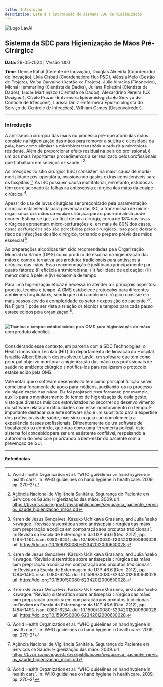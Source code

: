 ```yaml
---
title: Introdução
description: Esta é a introdução do sistema SDC de higiênização
---
```


<div class='img_center'>
    <img src="/LogoLavAI_v1.png" alt="Logo LavAI"/>

</div>

## Sistema da SDC para Higienização de Mãos Pré-Cirúrgica

<strong>Data:</strong> 29-05-2024 | Versão 1.0.0

<strong>Time:</strong> Denise Rahal (Gerente de Inovação), Douglas Almeida (Coordenador de Inovação), Lívia Ciabati (Coordenadora Hub P&D), Aléssia Melo (Gestão de Projeto), Maísa Carvalho (Gestão de Projeto), Júlia Almeida (Financeiro), Michal Hemmerling (Cientista de Dados), Juliana Pollettini (Cientista de Dados), Lucas Martinuzzo (Cientista de Dados), Alexandrino Pereira (UX Designer), Cibele Prazer (Enfermeira Epidemiologista do Serviço de Controle de Infecções), Larissa Diniz (Enfermeira Epidemiologista do Serviço de Controle de Infecções), Wilhiam Gomes (Desenvolvedor).

---

### Introdução

A antissepsia cirúrgica das mãos ou processo pré-operatório das mãos consiste na higienização das mãos para remover a sujeira e oleosidade da pele, bem como eliminar a microbiota transitória e reduzir a microbiota residente. Além de proporcionar efeito residual na pele do profissional, é um dos mais importantes procedimentos a ser realizado pelos profissionais que trabalham em serviços de saúde [^1]  [^2].

As infecções do sítio cirúrgico (ISC) consistem na maior causa de morbi-mortalidade pós-operatória, ocasionando gastos extras consideráveis para os hospitais [^3]. As ISC possuem causa multifatorial, entretanto, estudos as têm correlacionado às falhas na antissepsia cirúrgica das mãos da equipe cirúrgica [^3].

Apesar do uso de luvas cirúrgicas ser preconizado pela paramentação cirúrgica estabelecida para prevenção das ISC, a transmissão de micro-organismos das mãos da equipe cirúrgica para o paciente ainda pode ocorrer. Estima-se que, ao final de uma cirurgia, cerca de 18\% das luvas cirúrgicas apresentam micro-perfurações e, em mais de 80\% dos casos, essas perfurações não são percebidas pelos cirurgiões. Isso pode dobrar o risco de infecções do sítio cirúrgico, tornando o preparo prévio das mãos essencial [^3]. 

As preparações alcoólicas têm sido recomendadas pela Organização Mundial da Saúde (OMS) como produto de escolha na higienização das mãos e como alternativa aos produtos tradicionais para antissepsia cirúrgica das mãos. Essa recomendação é justificada principalmente por quatro fatores: (i) eficácia antimicrobiana; (ii) facilidade de aplicação; (iii) menor dano à pele; e (iv) economia de tempo.

Para uma higienização eficaz é necessário atender a 3 principais aspectos: produto, técnica e tempo. A OMS estabelece protocolos para diferentes ambientes hospitalares, sendo que o do ambiente cirúrgico consiste em mais passos devido à complexidade do setor e exposição do paciente [^1][^2]. Na Figura 1 pode ser vista a relação da técnica e tempos para cada passo estabelecidos pela organização [^1].

<br />
<div class='img_center_80'>
    <img src="/PassosHigMaosOMS_pt.png" alt="Técnica e tempos estabelecidos pela OMS para higienização de mãos com produto alcoólico."/>

</div>
<br />

Considerando esse contexto, em parceria com a SDC Technologies, o Health Innovation Techlab (HIT) do departamento de Inovação do Hospital Israelita Albert Einstein desenvolveu o LavAI, um software que tem como principal objetivo monitorar a higienização das mãos dos profissionais de saúde no ambiente cirúrgico e notificá-los para realizarem o protocolo estabelecido pela OMS.

Vale notar que o software desenvolvido tem como principal função servir como uma ferramenta de apoio para médicos, auxiliando-os no processo de higienização das mãos. Ele foi projetado para fornecer, por exemplo, auxílio para o monitoramento do tempo de higienização de cada gesto, visto que diversos médicos entrevistados no decorrer do desenvolvimento do software relataram dificuldades com esse monitoramento do tempo. É importante destacar que este software não é um substituto para a expertise dos profissionais de saúde, mas sim um guia que complementa a experiência desses profissionais. Diferentemente de um software de fiscalização ou controle, que atua como uma ferramenta policial, este sistema foi concebido para ser um assistente confiável, respeitando a autonomia do médico e priorizando o bem-estar do paciente com a prevenção de ISC.


---
#### **Referências**

[^1]: World Health Organization et al. “WHO guidelines on hand hygiene in health care”. In: WHO guidelines on hand hygiene in health care. 2009, pp. 270–27

[^2]: Agência Nacional de Vigilância Sanitária. Segurança do Paciente em Serviços de Saúde: Higienização das mãos. 2009. url: https://bvsms.saude.gov.br/bvs/publicacoes/seguranca_paciente_servicos_saude_higienizacao_maos.pd

[^3]: Karen de Jesus Gonçalves, Kazuko Uchikawa Graziano, and Julia Yaeko Kawagoe. “Revisão sistemática sobre antissepsia cirúrgica das mãos com preparação alcoólica em comparação aos produtos tradicionais”. In: Revista da Escola de Enfermagem da USP 46.6 (Dec. 2012), pp. 1484–1493. issn: 0080-6234. doi: 10.1590/S0080-62342012000600028. url: https://doi.org/10.1590/S0080-62342012000600028.

[^4]: Karen W Sparling et al. “Financial impact of failing to prevent surgical site infections”. en. In: Qual. Manag. Health Care 16.3 (July 2007), pp. 219–22

[^5]: Sabrina da Costa Machado Duarte et al. “Eventos adversos e segurança na assistência de enfermagem”. In: Revista Brasileira de Enfermagem 68.1 (Jan. 2015), pp. 144–154. issn: 0034-7167. doi: 10.1590/0034-7167.2015680120p. url: https://doi.org/10. 1590/0034-7167.2015680120

